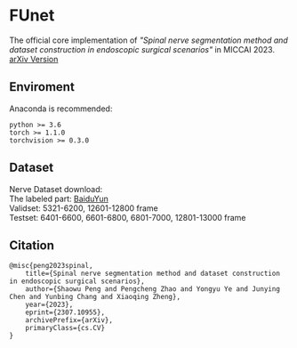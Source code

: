 # FUnet
The official core implementation of *"Spinal nerve segmentation method and dataset construction in endoscopic surgical scenarios"* in MICCAI 2023.
[arXiv Version](https://arxiv.org/ftp/arxiv/papers/2307/2307.10955.pdf)

## Enviroment
Anaconda is recommended:  
```
python >= 3.6  
torch >= 1.1.0  
torchvision >= 0.3.0  
```
## Dataset
Nerve Dataset download:   
The labeled part: [BaiduYun]()  
Validset: 5321-6200, 12601-12800 frame    
Testset: 6401-6600, 6601-6800, 6801-7000, 12801-13000 frame  

## Citation
```
@misc{peng2023spinal,
    title={Spinal nerve segmentation method and dataset construction in endoscopic surgical scenarios},
    author={Shaowu Peng and Pengcheng Zhao and Yongyu Ye and Junying Chen and Yunbing Chang and Xiaoqing Zheng},
    year={2023},
    eprint={2307.10955},
    archivePrefix={arXiv},
    primaryClass={cs.CV}
}
```











